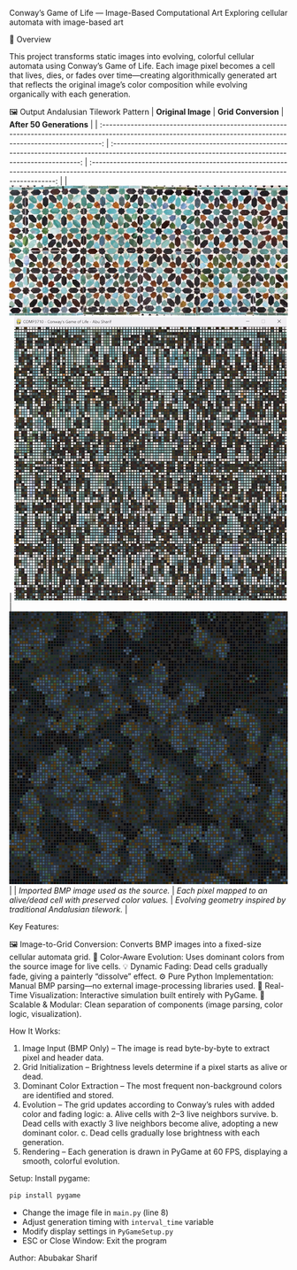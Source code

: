 Conway’s Game of Life — Image-Based Computational Art
Exploring cellular automata with image-based art

🧩 Overview

This project transforms static images into evolving, colorful cellular automata using Conway’s Game of Life.
Each image pixel becomes a cell that lives, dies, or fades over time—creating algorithmically generated art that reflects the original image’s color composition while evolving organically with each generation.

🖼️ Output
Andalusian Tilework Pattern 
|                                                                       **Original Image**                                                                       |                                                                  **Grid Conversion**                                                                  |                                                               **After 50 Generations**                                                               |
| :------------------------------------------------------------------------------------------------------------------------------------------------------------: | :---------------------------------------------------------------------------------------------------------------------------------------------------: | :--------------------------------------------------------------------------------------------------------------------------------------------------: |
| ![Original Andalusian Tile](conways-game-of-life/assets/screenshots/andelus_tile.bmp) | ![Grid Initialization](conways-game-of-life/assets/screenshots/morrocan_orignal_pixel.png) | ![Evolved Pattern](conways-game-of-life/assets/screenshots/morrocan_50gen.png) |
|                                                            *Imported BMP image used as the source.*                                                            |                                         *Each pixel mapped to an alive/dead cell with preserved color values.*                                        |                                           *Evolving geometry inspired by traditional Andalusian tilework.*                                           |

Key Features:

🖼️ Image-to-Grid Conversion: Converts BMP images into a fixed-size cellular automata grid.
🎨 Color-Aware Evolution: Uses dominant colors from the source image for live cells.
💡 Dynamic Fading: Dead cells gradually fade, giving a painterly “dissolve” effect.
⚙️ Pure Python Implementation: Manual BMP parsing—no external image-processing libraries used.
🧠 Real-Time Visualization: Interactive simulation built entirely with PyGame.
🧩 Scalable & Modular: Clean separation of components (image parsing, color logic, visualization).

How It Works:

1. Image Input (BMP Only) – The image is read byte-by-byte to extract pixel and header data.
2. Grid Initialization – Brightness levels determine if a pixel starts as alive or dead.
3. Dominant Color Extraction – The most frequent non-background colors are identified and stored.
4. Evolution – The grid updates according to Conway’s rules with added color and fading logic:
   a. Alive cells with 2–3 live neighbors survive.
   b. Dead cells with exactly 3 live neighbors become alive, adopting a new dominant color.
   c. Dead cells gradually lose brightness with each generation.
5. Rendering – Each generation is drawn in PyGame at 60 FPS, displaying a smooth, colorful evolution.

Setup: 
Install pygame:
```bash
pip install pygame
```
- Change the image file in `main.py` (line 8)
- Adjust generation timing with `interval_time` variable
- Modify display settings in `PyGameSetup.py`
- ESC or Close Window: Exit the program

Author:
Abubakar Sharif
